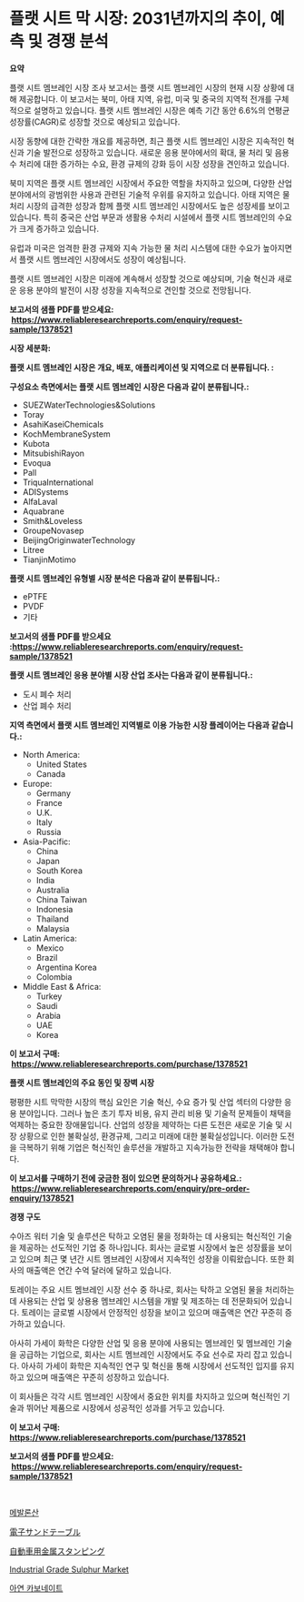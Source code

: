 <p><h1>플랫 시트 막 시장: 2031년까지의 추이, 예측 및 경쟁 분석</h1></p><p><strong>요약</strong></p>
<p><p>플랫 시트 멤브레인 시장 조사 보고서는 플랫 시트 멤브레인 시장의 현재 시장 상황에 대해 제공합니다. 이 보고서는 북미, 아태 지역, 유럽, 미국 및 중국의 지역적 전개를 구체적으로 설명하고 있습니다. 플랫 시트 멤브레인 시장은 예측 기간 동안 6.6%의 연평균 성장률(CAGR)로 성장할 것으로 예상되고 있습니다.</p><p>시장 동향에 대한 간략한 개요를 제공하면, 최근 플랫 시트 멤브레인 시장은 지속적인 혁신과 기술 발전으로 성장하고 있습니다. 새로운 응용 분야에서의 확대, 물 처리 및 음용수 처리에 대한 증가하는 수요, 환경 규제의 강화 등이 시장 성장을 견인하고 있습니다.</p><p>북미 지역은 플랫 시트 멤브레인 시장에서 주요한 역할을 차지하고 있으며, 다양한 산업 분야에서의 광범위한 사용과 관련된 기술적 우위를 유지하고 있습니다. 아태 지역은 물 처리 시장의 급격한 성장과 함께 플랫 시트 멤브레인 시장에서도 높은 성장세를 보이고 있습니다. 특히 중국은 산업 부문과 생활용 수처리 시설에서 플랫 시트 멤브레인의 수요가 크게 증가하고 있습니다.</p><p>유럽과 미국은 엄격한 환경 규제와 지속 가능한 물 처리 시스템에 대한 수요가 높아지면서 플랫 시트 멤브레인 시장에서도 성장이 예상됩니다.</p><p>플랫 시트 멤브레인 시장은 미래에 계속해서 성장할 것으로 예상되며, 기술 혁신과 새로운 응용 분야의 발전이 시장 성장을 지속적으로 견인할 것으로 전망됩니다.</p></p>
<p><strong>보고서의 샘플 PDF를 받으세요: &nbsp;<a href="https://www.reliableresearchreports.com/enquiry/request-sample/1378521">https://www.reliableresearchreports.com/enquiry/request-sample/1378521</a></strong></p>
<p><strong>시장 세분화:</strong></p>
<p><strong> 플랫 시트 멤브레인 시장은 개요, 배포, 애플리케이션 및 지역으로 더 분류됩니다. :</strong></p>
<p><strong>구성요소 측면에서는 플랫 시트 멤브레인 시장은 다음과 같이 분류됩니다.:</strong></p>
<p><ul><li>SUEZWaterTechnologies&Solutions</li><li>Toray</li><li>AsahiKaseiChemicals</li><li>KochMembraneSystem</li><li>Kubota</li><li>MitsubishiRayon</li><li>Evoqua</li><li>Pall</li><li>TriquaInternational</li><li>ADISystems</li><li>AlfaLaval</li><li>Aquabrane</li><li>Smith&Loveless</li><li>GroupeNovasep</li><li>BeijingOriginwaterTechnology</li><li>Litree</li><li>TianjinMotimo</li></ul></p>
<p><strong> 플랫 시트 멤브레인 유형별 시장 분석은 다음과 같이 분류됩니다.:</strong></p>
<p><ul><li>ePTFE</li><li>PVDF</li><li>기타</li></ul></p>
<p><strong>보고서의 샘플 PDF를 받으세요 :<a href="https://www.reliableresearchreports.com/enquiry/request-sample/1378521">https://www.reliableresearchreports.com/enquiry/request-sample/1378521</a></strong></p>
<p><strong> 플랫 시트 멤브레인 응용 분야별 시장 산업 조사는 다음과 같이 분류됩니다.:</strong></p>
<p><ul><li>도시 폐수 처리</li><li>산업 폐수 처리</li></ul></p>
<p><strong>지역 측면에서 플랫 시트 멤브레인 지역별로 이용 가능한 시장 플레이어는 다음과 같습니다.:</strong></p>
<p><ul>
    <li>
        North America:
        <ul>
            <li>United States</li>
            <li>Canada</li>
        </ul>
    </li>
    <li>
        Europe:
        <ul>
            <li>Germany</li>
            <li>France</li>
            <li>U.K.</li>
            <li>Italy</li>
            <li>Russia</li>
        </ul>
    </li>
    <li>
        Asia-Pacific:
        <ul>
            <li>China</li>
            <li>Japan</li>
            <li>South Korea</li>
            <li>India</li>
            <li>Australia</li>
            <li>China Taiwan</li>
            <li>Indonesia</li>
            <li>Thailand</li>
            <li>Malaysia</li>
        </ul>
    </li>
    <li>
        Latin America:
        <ul>
            <li>Mexico</li>
            <li>Brazil</li>
            <li>Argentina Korea</li>
            <li>Colombia</li>
        </ul>
    </li>
    <li>
        Middle East & Africa:
        <ul>
            <li>Turkey</li>
            <li>Saudi</li>
            <li>Arabia</li>
            <li>UAE</li>
            <li>Korea</li>
        </ul>
    </li>
    </ul></p>
<p><strong>이 보고서 구매: &nbsp;<a href="https://www.reliableresearchreports.com/purchase/1378521">https://www.reliableresearchreports.com/purchase/1378521</a></strong></p>
<p><strong>플랫 시트 멤브레인의 주요 동인 및 장벽 시장</strong></p>
<p><p>평평한 시트 막막한 시장의 핵심 요인은 기술 혁신, 수요 증가 및 산업 섹터의 다양한 응용 분야입니다. 그러나 높은 초기 투자 비용, 유지 관리 비용 및 기술적 문제들이 채택을 억제하는 중요한 장애물입니다. 산업의 성장을 제약하는 다른 도전은 새로운 기술 및 시장 상황으로 인한 불확실성, 환경규제, 그리고 미래에 대한 불확실성입니다. 이러한 도전을 극복하기 위해 기업은 혁신적인 솔루션을 개발하고 지속가능한 전략을 채택해야 합니다.</p></p>
<p><strong>이 보고서를 구매하기 전에 궁금한 점이 있으면 문의하거나 공유하세요.: &nbsp;<a href="https://www.reliableresearchreports.com/enquiry/pre-order-enquiry/1378521">https://www.reliableresearchreports.com/enquiry/pre-order-enquiry/1378521</a></strong></p>
<p><strong>경쟁 구도</strong></p>
<p><p>수아즈 워터 기술 및 솔루션은 탁하고 오염된 물을 정화하는 데 사용되는 혁신적인 기술을 제공하는 선도적인 기업 중 하나입니다. 회사는 글로벌 시장에서 높은 성장률을 보이고 있으며 최근 몇 년간 시트 멤브레인 시장에서 지속적인 성장을 이뤄왔습니다. 또한 회사의 매출액은 연간 수억 달러에 달하고 있습니다.</p><p>토레이는 주요 시트 멤브레인 시장 선수 중 하나로, 회사는 탁하고 오염된 물을 처리하는 데 사용되는 산업 및 상용용 멤브레인 시스템을 개발 및 제조하는 데 전문화되어 있습니다. 토레이는 글로벌 시장에서 안정적인 성장을 보이고 있으며 매출액은 연간 꾸준히 증가하고 있습니다.</p><p>아사히 가세이 화학은 다양한 산업 및 응용 분야에 사용되는 멤브레인 및 멤브레인 기술을 공급하는 기업으로, 회사는 시트 멤브레인 시장에서도 주요 선수로 자리 잡고 있습니다. 아사히 가세이 화학은 지속적인 연구 및 혁신을 통해 시장에서 선도적인 입지를 유지하고 있으며 매출액은 꾸준히 성장하고 있습니다.</p><p>이 회사들은 각각 시트 멤브레인 시장에서 중요한 위치를 차지하고 있으며 혁신적인 기술과 뛰어난 제품으로 시장에서 성공적인 성과를 거두고 있습니다.</p></p>
<p><strong>이 보고서 구매: &nbsp; <a href="https://www.reliableresearchreports.com/purchase/1378521">https://www.reliableresearchreports.com/purchase/1378521</a></strong></p>
<p><strong>보고서의 샘플 PDF를 받으세요: &nbsp;<a href="https://www.reliableresearchreports.com/enquiry/request-sample/1378521">https://www.reliableresearchreports.com/enquiry/request-sample/1378521</a></strong><strong></strong></p>
<p>&nbsp;</p>
<p><p><a href="https://github.com/trmesnao7959541/Market-Research-Report-List-1/blob/main/94861063721.md">메발론산</a></p><p><a href="https://medium.com/@edmondg3yrtreenfelder8956/%E9%9B%BB%E5%AD%90%E3%82%B5%E3%83%B3%E3%83%89%E3%83%86%E3%83%BC%E3%83%96%E3%83%AB%E3%81%AE%E5%B8%82%E5%A0%B4%E8%A6%8F%E6%A8%A1-cagr-%E3%83%88%E3%83%AC%E3%83%B3%E3%83%89-2024%E5%B9%B4-2030%E5%B9%B4-2ae3bf05ac78">電子サンドテーブル</a></p><p><a href="https://github.com/adcxff01450218/Market-Research-Report-List-1/blob/main/89908844119.md">自動車用金属スタンピング</a></p><p><a href="https://issuu.com/reportprime-2/docs/industrial-grade-sulphur-market-size-2030.pptx">Industrial Grade Sulphur Market</a></p><p><a href="https://github.com/vsn7qpua81q/Market-Research-Report-List-1/blob/main/60280283722.md">아연 카보네이트</a></p></p>